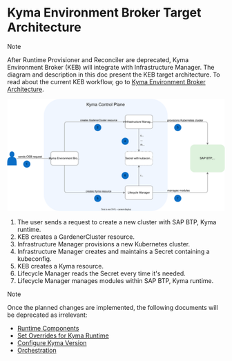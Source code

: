 # Kyma Environment Broker Target Architecture

> [!NOTE] 
> After Runtime Provisioner and Reconciler are deprecated, Kyma Environment Broker (KEB) will integrate with Infrastructure Manager. The diagram and description in this doc present the KEB target architecture. To read about the current KEB workflow, go to [Kyma Environment Broker Architecture](01-10-architecture.md).

![KEB target architecture](../assets/target-keb-arch.svg)

1. The user sends a request to create a new cluster with SAP BTP, Kyma runtime.
2. KEB creates a GardenerCluster resource.
3. Infrastructure Manager provisions a new Kubernetes cluster.
4. Infrastructure Manager creates and maintains a Secret containing a kubeconfig.
5. KEB creates a Kyma resource.
6. Lifecycle Manager reads the Secret every time it's needed.
7. Lifecycle Manager manages modules within SAP BTP, Kyma runtime.

> [!NOTE] 
> Once the planned changes are implemented, the following documents will be deprecated as irrelevant:
> - [Runtime Components](../contributor/02-10-runtime-components.md)
> - [Set Overrides for Kyma Runtime](../contributor/02-20-runtime-overrides.md)
> - [Configure Kyma Version](../contributor/02-30-kyma-versions.md)
> - [Orchestration](../contributor/02-50-orchestration.md)
